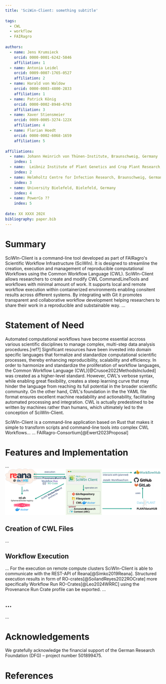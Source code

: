 ```yaml
---
title: 'SciWin-Client: something subtitle'

tags:
  - CWL
  - workflow
  - FAIRagro

authors:
  - name: Jens Krumsieck
    orcid: 0000-0001-6242-5846
    affiliation: 1
  - name: Antonia Leidel
    orcid: 0009-0007-1765-0527
    affiliation: 2
  - name: Harald von Waldow
    orcid: 0000-0003-4800-2833
    affiliation: 1
  - name: Patrick König
    orcid: 0000-0002-8948-6793
    affiliation: 3
  - name: Xaver Stiensmeier
    orcid: 0009-0005-3274-122X
    affiliation: 4
  - name: Florian Hoedt
    orcid: 0000-0002-6068-1659
    affiliation: 5

affiliations:
  - name: Johann Heinrich von Thünen-Institute, Braunschweig, Germany
    index: 1
  - name:  Leibniz Institute of Plant Genetics and Crop Plant Research, Gatersleben, Germany
    index: 2
  - name: Helmholtz Centre for Infection Research, Braunschweig, Germany
    index: 3
  - name: University Bielefeld, Bielefeld, Germany
    index: 4
  - name: PowerCo ??
    index: 5

date: XX XXXX 202X
bibliography: paper.bib
---
```


# Summary
SciWIn-Client is a command-line tool developed as part of FAIRagro's Scientific Workflow Infrastructure (SciWIn). It is designed to streamline the creation, execution and management of reproducible computational Workflows using the Common Workflow Language (CWL).
SciWIn-Client allows researchers to create and modify CWL CommandLineTools and workflows with minimal amount of work. It supports local and remote workflow execution within containerized environments enabling consitent results across different systems.
By integrating with Git it promotes transparent and collaborative workflow development helping researchers to share their work in a reproducible and substainable way.
...

# Statement of Need
Automated computational workflows have become essential accross various scientific disciplines to manage complex, multi-step data analysis procedures.[ref?] Significant resources have been invested into domain specific languages that formalize and standardize computational scientific processes, thereby enhancing reproducibility, scalability and efficiency. In order to harmonize and standardize the proliferation of workflow languages, the Common Workflow Language (CWL)[@Crusoe2022MethodsIncluded] was created as a higher-level standard. However, CWL's verbose syntax, while enabling great flexibility, creates a steep learning curve that may hinder the language from reaching its full potential in the broader scientific community. On the other hand, CWL's foundation in the the YAML file format ensures excellent machine readability and actionability, facilitating automated processing and integration. CWL is actually predestined to be written by machines rather than humans, which ultimately led to the conception of SciWIn-Client.

SciWIn-Client is a command-line application based on Rust that makes it simple to transform scripts and command-line tools into complex CWL Workflows...
... FAIRagro-Consortium[@Ewert2023Proposal]

# Features and Implementation
...
![](../docs/src/assets/sciwin-overview2.svg) <!--may change path to paper folder-->

## Creation of CWL Files
...

## Workflow Execution
... For the execution on remote compute clusters SciWIn-Client is able to communicate with the REST-API of Reana[@Simko2019Reana]. Structured execution results in form of RO-crates[@SoilandReyes2022ROCrate] more specifically Workflow Run RO-Crates[@Leo2024WRRC] using the Provenance Run Crate profile can be exported. ...

## ...
...

# Acknowledgements 
We gratefully acknowledge the financial support of the German Research Foundation (DFG) – project number 501899475.

# References